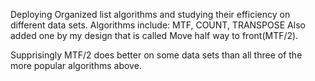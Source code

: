 Deploying Organized list algorithms and studying their efficiency on different data sets.
Algorithms include:
MTF, COUNT, TRANSPOSE
Also added one by my design that is called Move half way to front(MTF/2).

Supprisingly MTF/2 does better on some data sets than all three of the more popular algorithms above.
